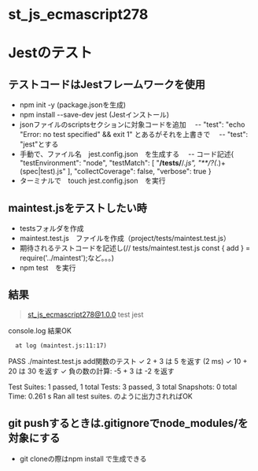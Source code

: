 # st_js_ecmascript278

# Jestのテスト
## テストコードはJestフレームワークを使用
- npm init -y (package.jsonを生成)
- npm install --save-dev jest (Jestインストール)
- jsonファイルのscriptsセクションに対象コードを追加
　-- "test": "echo \"Error: no test specified\" && exit 1" とあるがそれを上書きで
　-- "test": "jest"とする
- 手動で、ファイル名　jest.config.json　を生成する
　-- コード記述{
    "testEnvironment": "node",
    "testMatch": [
        "**/__tests__/**/*.js",
        "**/?(*.)+(spec|test).js"
    ],
    "collectCoverage": false,
    "verbose": true
    }
- ターミナルで　touch jest.config.json　を実行

## maintest.jsをテストしたい時
- testsフォルダを作成
- maintest.test.js　ファイルを作成（project/tests/maintest.test.js）
- 期待されるテストコードを記述し(// tests/maintest.test.js
const { add } = require('../maintest');など。。。)
- npm test　を実行

## 結果
> st_js_ecmascript278@1.0.0 test
> jest

  console.log
    結果OK

      at log (maintest.js:11:17)

 PASS  ./maintest.test.js
  add関数のテスト
    ✓ 2 + 3 は 5 を返す (2 ms)
    ✓ 10 + 20 は 30 を返す
    ✓ 負の数の計算: -5 + 3 は -2 を返す

Test Suites: 1 passed, 1 total
Tests:       3 passed, 3 total
Snapshots:   0 total
Time:        0.261 s
Ran all test suites.
のように出力されればOK

## git pushするときは.gitignoreでnode_modules/を対象にする
- git cloneの際はnpm install で生成できる